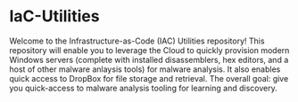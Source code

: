 # IaC-Utilities

Welcome to the Infrastructure-as-Code (IAC) Utilities repository! This repository will enable you to leverage the Cloud to quickly provision modern Windows servers (complete with installed disassemblers, hex editors, and a host of other malware anlaysis tools) for malware analysis. It also enables quick access to DropBox for file storage and retrieval. The overall goal: give you quick-access to malware analysis tooling for learning and discovery. 